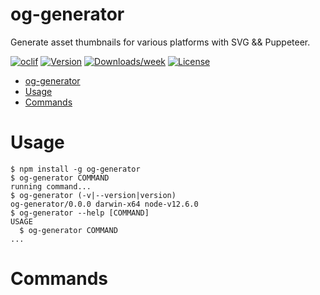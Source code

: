 og-generator
============

Generate asset thumbnails for various platforms with SVG && Puppeteer.

[![oclif](https://img.shields.io/badge/cli-oclif-brightgreen.svg)](https://oclif.io)
[![Version](https://img.shields.io/npm/v/og-generator.svg)](https://npmjs.org/package/og-generator)
[![Downloads/week](https://img.shields.io/npm/dw/og-generator.svg)](https://npmjs.org/package/og-generator)
[![License](https://img.shields.io/npm/l/og-generator.svg)](https://github.com/jh3y/personal-site/blob/master/package.json)

<!-- toc -->
- [og-generator](#og-generator)
- [Usage](#usage)
- [Commands](#commands)
<!-- tocstop -->
# Usage
<!-- usage -->
```sh-session
$ npm install -g og-generator
$ og-generator COMMAND
running command...
$ og-generator (-v|--version|version)
og-generator/0.0.0 darwin-x64 node-v12.6.0
$ og-generator --help [COMMAND]
USAGE
  $ og-generator COMMAND
...
```
<!-- usagestop -->
# Commands
<!-- commands -->

<!-- commandsstop -->
